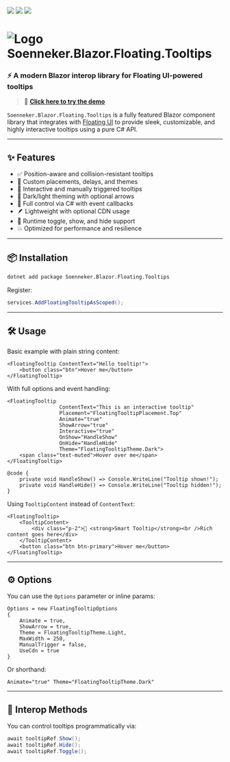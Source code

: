 ﻿[![](https://img.shields.io/nuget/v/soenneker.blazor.floating.tooltips.svg?style=for-the-badge)](https://www.nuget.org/packages/soenneker.blazor.floating.tooltips/)
[![](https://img.shields.io/github/actions/workflow/status/soenneker/soenneker.blazor.floating.tooltips/publish-package.yml?style=for-the-badge)](https://github.com/soenneker/soenneker.blazor.floating.tooltips/actions/workflows/publish-package.yml)
[![](https://img.shields.io/nuget/dt/soenneker.blazor.floating.tooltips.svg?style=for-the-badge)](https://www.nuget.org/packages/soenneker.blazor.floating.tooltips/)

# ![Logo](https://user-images.githubusercontent.com/4441470/224455560-91ed3ee7-f510-4041-a8d2-3fc093025112.png) Soenneker.Blazor.Floating.Tooltips

### ⚡ A modern Blazor interop library for **Floating UI**-powered tooltips

> 🧪 **[Click here to try the demo](https://soenneker.github.io/soenneker.blazor.floating.tooltips/)**

`Soenneker.Blazor.Floating.Tooltips` is a fully featured Blazor component library that integrates with [Floating UI](https://floating-ui.com/) to provide sleek, customizable, and highly interactive tooltips using a pure C# API.

---

## ✨ Features

- ✅ Position-aware and collision-resistant tooltips
- 🎯 Custom placements, delays, and themes
- 🧲 Interactive and manually triggered tooltips
- 🎨 Dark/light theming with optional arrows
- 🔧 Full control via C# with event callbacks
- 🪶 Lightweight with optional CDN usage
- 🔁 Runtime toggle, show, and hide support
- 💥 Optimized for performance and resilience

---

## 📦 Installation

```bash
dotnet add package Soenneker.Blazor.Floating.Tooltips
```

Register:

```csharp
services.AddFloatingTooltipAsScoped();
```

---

## 🛠️ Usage

Basic example with plain string content:

```razor
<FloatingTooltip ContentText="Hello tooltip!">
    <button class="btn">Hover me</button>
</FloatingTooltip>
```

With full options and event handling:

```razor
<FloatingTooltip
                 ContentText="This is an interactive tooltip"
                 Placement="FloatingTooltipPlacement.Top"
                 Animate="true"
                 ShowArrow="true"
                 Interactive="true"
                 OnShow="HandleShow"
                 OnHide="HandleHide"
                 Theme="FloatingTooltipTheme.Dark">
    <span class="text-muted">Hover over me</span>
</FloatingTooltip>

@code {
    private void HandleShow() => Console.WriteLine("Tooltip shown!");
    private void HandleHide() => Console.WriteLine("Tooltip hidden!");
}
```

Using `TooltipContent` instead of `ContentText`:

```razor
<FloatingTooltip>
    <TooltipContent>
        <div class="p-2">🧠 <strong>Smart Tooltip</strong><br />Rich content goes here</div>
    </TooltipContent>
    <button class="btn btn-primary">Hover me</button>
</FloatingTooltip>
```

---

## ⚙️ Options

You can use the `Options` parameter or inline params:

```razor
Options = new FloatingTooltipOptions
{
    Animate = true,
    ShowArrow = true,
    Theme = FloatingTooltipTheme.Light,
    MaxWidth = 250,
    ManualTrigger = false,
    UseCdn = true
}
```

Or shorthand:

```razor
Animate="true" Theme="FloatingTooltipTheme.Dark"
```

---

## 🧩 Interop Methods

You can control tooltips programmatically via:

```csharp
await tooltipRef.Show();
await tooltipRef.Hide();
await tooltipRef.Toggle();
```